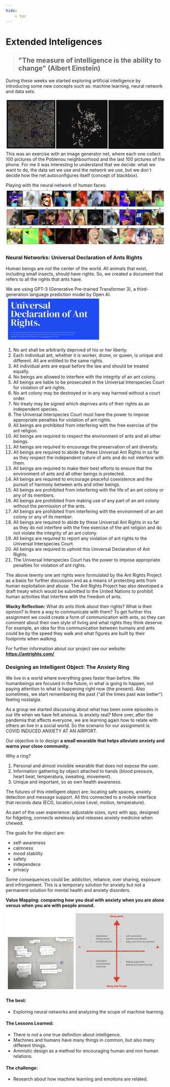 ```yaml
---
hide:
    - toc
---
```


# Extended Inteligences

> ## "The measure of intelligence is the ability to change" (Albert Einstein) 


During these weeks we started exploring artificial intelligence by introducing some new concepts such as: machine learning, neural network and data sets. 

![](../images/week9/neuralnet.jpg)
This was an exercise with an image generator net, where each one collect 100 pictures of the Poblenou neighbourhood and the last 100 pictures of the phone. For me it was interesting to understand that we decide: what we want to do, the data set we use and the network we use, but we don´t decide how the net autoconfigures itself (concept of blackbox).

Playing with the neural network of human faces: 
![](../images/week9/faces.jpg)


### Neural Networks: Universal Declaration of Ants Rights

Human beings are not the center of the world. All animals that exist, including small insects, should have rights. So, we created a document that refers to all the rights that ants have.

We are using GPT-3 (Generative Pre-trained Transformer 3), a third-generation language prediction model by Open AI.
![](../images/week9/antrights.jpg)

1. No ant shall be arbitrarily deprived of his or her liberty.
2. Each individual ant, whether it is worker, drone, or queen, is unique and different. All are entitled to the same rights.
3. All individual ants are equal before the law and should be treated equally.
4. No beings are allowed to interfere with the integrity of an ant colony. 
5. All beings are liable to be prosecuted in the Universal Interspecies Court for violation of ant rights. 
6. No ant colony may be destroyed or in any way harmed without a court order. 
7. No treaty may be signed which deprives ants of their rights as an independent species. 
8. The Universal Interspecies Court must have the power to impose appropriate penalties for violation of ant rights. 
9. All beings are prohibited from interfering with the free exercise of the ant religion.
10. All beings are required to respect the environment of ants and all other beings.
11. All beings are required to encourage the preservation of ant diversity.
12. All beings are required to abide by these Universal Ant Rights in so far as they respect the independent nature of ants and do not interfere with them.
13. All beings are required to make their best efforts to ensure that the environment of ants and all other beings is protected.
14. All beings are required to encourage peaceful coexistence and the pursuit of harmony between ants and other beings. 
15. All beings are prohibited from interfering with the life of an ant colony or any of its members.
16. All beings are prohibited from making use of any part of an ant colony without the permission of the ants.
17. All beings are prohibited from interfering with the environment of an ant colony or any of its member. 
18. All beings are required to abide by these Universal Ant Rights in so far as they do not interfere with the free exercise of the ant religion and do not violate the integrity of an ant colony.
19. All beings are required to report any violation of ant rights to the Universal Interspecies Court.
20. All beings are required to uphold this Universal Declaration of Ant Rights.
21. The Universal Interspecies Court has the power to impose appropriate penalties for violation of ant rights.

The above tewnty one ant rights were formulated by the Ant Rights Project as a basis for further discussion and as a means of protecting ants from human exploitation and abuse. The Ant Rights Project has also developed a draft treaty which would be submitted to the United Nations to prohibit human activities that interfere with the freedom of ants.

**Wacky Reflection:**
What do ants think about their rights? What is their opinion? Is there a way to communicate with them? To get further this assignment we could create a form of communication with ants, so they can comment about their own style of living and what rights they think deserve. For example, an idea for this communication between humans and ants could be by the speed they walk and what figures are built by their footprints when walking.

For further information about our project see our website: **<https://antrights.com/>**


### Designing an Intelligent Object: The Anxiety Ring

We live in a world where everything goes faster than before. We humanbeings are focused in the future, in what is going to happen, not paying attention to what is happening right now (the present). Also sometimes, we start remembering the past ("all the times past was better") feeling nostalgia. 

As a group we started discussing about what has been some episodes in our life when we have felt anxious. Is anxiety real? 
More over, after the pandemia that affects everyone, we are learning again how to relate with others an live in a social world. So the scenario for our assignment is: COVID INDUCED ANXIETY AT AN AIRPORT. 

Our objective is to design **a small wearable that helps alleviate anxiety and warns your close community.** 

Why a ring?
1. Personal and almost invisible wearable that does not expose the user. 
2. Information gathering by object attached to hands (blood pressure, heart beat, temperatura, sweating, movement).
3. Unique and important, so as own health awareness. 

The futures of this intelligent object are: locating safe spaces, anxiety detection and message support. All this connected to a mobile interface that records data (ECG, location,noise Level, motion, temperature). 

As part of the user experience: adjustable sizes, synz with app, designed for fidgeting, connects wirelessly and releases anxiety medicine when chewed.

The goals for the object are: 
- self-awareness
- calmness
- mood stability
- safety
- independece
- privacy

Some consequences could be: addiction, reliance, over sharing, exposure and infringement. This is a temporary solution for anxiety but not a permanent solution for mental health and anxiety disorders. 

**Value Mapping: comparing how you deal with anxiety when you are alone versus when you are with people around.**
![](../images/week9/valuemapping.jpg)


#### The best: 
- Exploring neural networks and analyzing the scope of machine learning.

#### The Lessons Learned:
- There is not a one true definition about intelligence.
- Machines and humans have many things in common, but also many different things.
- Animistic design as a method for encouraging human and non human relations.

#### The challenge:
- Research about how machine learning and emotions are related.












